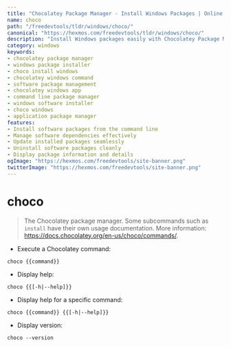 ```yaml
---
title: "Chocolatey Package Manager - Install Windows Packages | Online Free DevTools by Hexmos"
name: choco
path: "/freedevtools/tldr/windows/choco/"
canonical: "https://hexmos.com/freedevtools/tldr/windows/choco/"
description: "Install Windows packages easily with Chocolatey Package Manager. Manage software installations, dependencies, and configurations from the command line. Free online tool, no registration required."
category: windows
keywords:
- chocolatey package manager
- windows package installer
- choco install windows
- chocolatey windows command
- software package management
- chocolatey windows app
- command line package manager
- windows software installer
- choco windows
- application package manager
features:
- Install software packages from the command line
- Manage software dependencies effectively
- Update installed packages seamlessly
- Uninstall software packages cleanly
- Display package information and details
ogImage: "https://hexmos.com/freedevtools/site-banner.png"
twitterImage: "https://hexmos.com/freedevtools/site-banner.png"
---
```


# choco

> The Chocolatey package manager.
> Some subcommands such as `install` have their own usage documentation.
> More information: <https://docs.chocolatey.org/en-us/choco/commands/>.

- Execute a Chocolatey command:

`choco {{command}}`

- Display help:

`choco {{[-h|--help]}}`

- Display help for a specific command:

`choco {{command}} {{[-h|--help]}}`

- Display version:

`choco --version`
